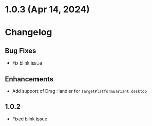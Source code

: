 # 1.0.3 (Apr 14, 2024)

# Changelog

## Bug Fixes
- Fix blink issue

## Enhancements
- Add support of Drag Handler for `TargetPlatformVariant.desktop`

## 1.0.2

* Fixed blink issue

